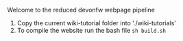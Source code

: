 Welcome to the reduced devonfw webpage pipeline

1. Copy the current wiki-tutorial folder into './wiki-tutorials'
2. To compile the website run the bash file 
`sh build.sh` 

